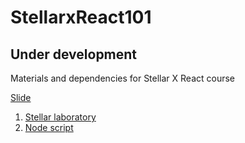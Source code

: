 # StellarxReact101

## Under development

Materials and dependencies for Stellar X React course

[Slide](https://docs.google.com/presentation/d/1MNToBhgBFl-VUJvTsykbH6-SM4kWnfhV28IWV-Mf2Wo/edit?usp=sharing)

1. [Stellar laboratory](https://github.com/ballpor98/StellarxReact101/blob/master/lab_guide.md)
2. [Node script](https://github.com/ballpor98/StellarxReact101/blob/master/script/script_guide.md)